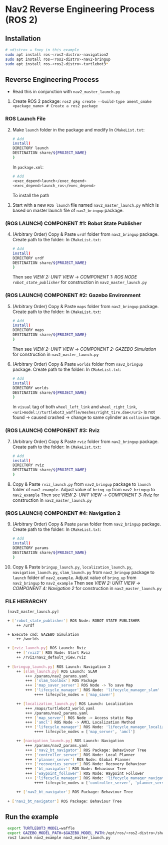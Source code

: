 # Nav2 Reverse Engineering Process (ROS 2)

## Installation
   ```sh
   # <distro> = foxy in this example
   sudo apt install ros-<ros2-distro>-navigation2 
   sudo apt install ros-<ros2-distro>-nav2-bringup
   sudo apt install ros-<ros2-distro>-turtlebot3*
   ```
## Reverse Engineering Process

* Read this in conjunction with `nav2_master_launch.py`
1. Create ROS 2 package: `ros2 pkg create --build-type ament_cmake <package_name> # Create a ros2 package`

### ROS Launch File
2. Make `launch` folder in the package and modify
    In `CMakeList.txt`:
    ```sh
    # Add
    install(
    DIRECTORY launch
    DESTINATION share/${PROJECT_NAME}
    )
    ```
    In `package.xml`:
    ```sh
    # Add
    <exec_depend>launch</exec_depend>
    <exec_depend>launch_ros</exec_depend>
    ```

    To install the path
3. Start with a new `ROS launch` file named `nav2_master_launch.py` which is based on master launch file of `nav2_bringup` package.

### (ROS LAUNCH) COMPONENT #1: Robot State Publisher
4. (Arbitrary Order) Copy & Paste `urdf` folder from `nav2_bringup` package. Create path to the folder:
    In `CMakeList.txt`:
    ```sh
    # Add
    install(
    DIRECTORY urdf
    DESTINATION share/${PROJECT_NAME}
    )
    ```
    Then see *VIEW 2: UNIT VIEW* -> *COMPONENT 1: ROS NODE `robot_state_publisher`* for construction in `nav2_master_launch.py` 
    
### (ROS LAUNCH) COMPONENT #2: Gazebo Environment
5. (Arbitrary Order) Copy & Paste `maps` folder from `nav2_bringup` package. Create path to the folder:
    In `CMakeList.txt`:
    ```sh
    # Add
    install(
    DIRECTORY maps
    DESTINATION share/${PROJECT_NAME}
    )
    ```
    Then see *VIEW 2: UNIT VIEW* -> *COMPONENT 2: GAZEBO Simulation* for construction in `nav2_master_launch.py` 

6. (Arbitrary Order) Copy & Paste `worlds` folder from `nav2_bringup` package. Create path to the folder:
    In `CMakeList.txt`:
    ```sh
    # Add
    install(
    DIRECTORY worlds
    DESTINATION share/${PROJECT_NAME}
    )
    ```
    In `visual` tag of both `wheel_left_link` and `wheel_right_link`, `<uri>model://turtlebot3_waffle/meshes/right_tire.dae</uri>` is not found -> caused crashed -> change to same cylinder as `collision` tage.

### (ROS LAUNCH) COMPONENT #3: Rviz
7. (Arbitrary Order) Copy & Paste `rviz` folder from `nav2_bringup` package. Create path to the folder:
    In `CMakeList.txt`:
    ```sh
    # Add
    install(
    DIRECTORY rviz
    DESTINATION share/${PROJECT_NAME}
    )
    ```
8.  Copy & Paste `rviz_launch.py` from `nav2_bringup` package to `launch` folder of `nav2_example`. Adjust value of `bring_up` from `nav2_bringup` to `nav2_example` 
    Then see *VIEW 2: UNIT VIEW* -> *COMPONENT 3: Rviz* for construction in `nav2_master_launch.py` 

### (ROS LAUNCH) COMPONENT #4: Navigation 2
9. (Arbitrary Order) Copy & Paste `param` folder from `nav2_bringup` package. Create path to the folder:
    In `CMakeList.txt`:
    ```sh
    # Add
    install(
    DIRECTORY params
    DESTINATION share/${PROJECT_NAME}
    )
    ```
10. Copy & Paste `bringup_launch.py`, `localization_launch.py`, `navigation_launch.py`, `slam_launch.py` from `nav2_bringup` package to `launch` folder of `nav2_example`. Adjust value of `bring_up` from `nav2_bringup` to `nav2_example` 
    Then see *VIEW 2: UNIT VIEW* -> *COMPONENT 4: Navigation 2* for construction in `nav2_master_launch.py` 

### FILE HIERARCHY
   ```sh
    [nav2_master_launch.py]

    + ['robot_state_publisher'] ROS Node: ROBOT STATE PUBLISHER 
        ++ /urdf

    + Execute cmd: GAZEBO Simulation    
        ++ /worlds

    + [rviz_launch.py] ROS Launch: Rviz
        ++ ['rviz2'] ROS Node: Start Rviz
        ++ /rviz/nav2_default_view.rviz
    
    + [bringup_launch.py] ROS Launch: Navigation 2
        ++ [slam_launch.py] ROS Launch: SLAM
            +++ /params/nav2_params.yaml
            +++ ['slam_toolbox'] ROS Package
            +++ ['map_saver_server'] ROS Node -> To save Map
            +++ ['lifecycle_manager'] ROS Node: 'lifecycle_manager_slam'
                ++++ lifecycle_nodes = ['map_saver'] 

        ++ [localization_launch.py] ROS Launch: Localization
            +++ /maps/turtlebot3_world.yaml
            +++ /params/nav2_params.yaml
            +++ ['map_server'] ROS Node -> Access static Map
            +++ ['amcl'] ROS Node -> AMCL Localization Method
            +++ ['lifecycle_manager'] ROS Node: 'lifecycle_manager_localization'
                ++++ lifecycle_nodes = ['map_server', 'amcl']

        ++ [navigation_launch.py] ROS Launch: Navigation
            +++ /params/nav2_params.yaml
            +++ ['nav2_bt_navigator'] ROS Package: Behavivour Tree
            +++ ['controller_server'] ROS Node: Local Planner
            +++ ['planner_server'] ROS Node: Global Planner
            +++ ['recoveries_server'] ROS Node: Recovery Behaviour
            +++ ['bt_navigator'] ROS Node: Behaviour Tree
            +++ ['waypoint_follower'] ROS Node: Waypoint Follower
            +++ ['lifecycle_manager'] ROS Node: 'lifecycle_manager_navigation'
                ++++ lifecycle_nodes = ['controller_server', 'planner_server', 'recoveries_server', 'bt_navigator', 'waypoint_follower']

        ++ ['nav2_bt_navigator'] ROS Package: Behaviour Tree
    
    + ['nav2_bt_navigator'] ROS Package: Behaviour Tree
   ```

## Run the example
   ```sh
    export TURTLEBOT3_MODEL=waffle
    export GAZEBO_MODEL_PATH=$GAZEBO_MODEL_PATH:/opt/ros/<ros2-distro>/share/turtlebot3_gazebo/models # <ros2-distro> = foxy in this example
    ros2 launch nav2_example nav2_master_launch.py 
   ```
